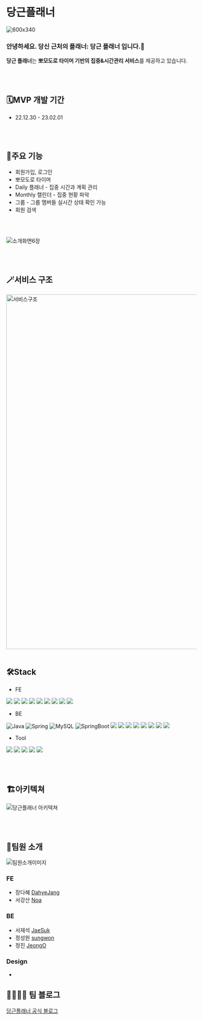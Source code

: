 # 당근플래너

![600x340](https://user-images.githubusercontent.com/110963294/217157702-6b17cf6f-40f2-4611-9da9-d5e11eadca2d.png)

### 안녕하세요. 당신 근처의 플래너: 당근 플래너 입니다.🥕
**당근 플래너**는 **뽀모도로 타이머 기반의 집중&시간관리 서비스**를 제공하고 있습니다.

<br />
<br />

## 🗓️MVP 개발 기간

- 22.12.30 - 23.02.01

<br />
<br />

## 🎯주요 기능

- 회원가입, 로그인
- 뽀모도로 타이머
- Daily 플래너 - 집중 시간과 계획 관리
- Monthly 캘린더 - 집중 현황 파악
- 그룹 - 그룹 멤버들 실시간 상태 확인 가능
- 회원 검색

<br />
<br />

![소개화면6장](https://user-images.githubusercontent.com/110980231/213668486-7151d1d6-8817-4414-83ca-1673a881d195.png)

<br />
<br />

## 🪄서비스 구조

<img width="937" alt="서비스구조" src="https://user-images.githubusercontent.com/110980231/213668704-4067988c-81e1-49f8-a38b-8cb9297d5343.png">


<br />
<br />

## 🛠️Stack

- FE 

<img src="https://img.shields.io/badge/JavaScript-F7DF1E.svg?&style=for-the-badge&logo=JavaScript&logoColor=white"> <img src="https://img.shields.io/badge/React-0067A3.svg?&style=for-the-badge&logo=React&logoColor=white"> <img src="https://img.shields.io/badge/Redux-8B00FF.svg?&style=for-the-badge&logo=Redux&logoColor=white"> <img src="https://img.shields.io/badge/Axios-5A29E4.svg?&style=for-the-badge&logo=Axios&logoColor=white"> <img src="https://img.shields.io/badge/Yarn-2C8EBB?style=for-the-badge&logo=Yarn&logoColor=white"> <img src="https://img.shields.io/badge/styled components-DB7093?style=for-the-badge&logo=styled components&logoColor=white"> <img src="https://img.shields.io/badge/ReduxToolkit-764ABC?style=for-the-badge&logo=ReduxToolkit&logoColor=white"> <img src="https://img.shields.io/badge/HTML5-E34F26?style=for-the-badge&logo=HTML5&logoColor=white"> <img src="https://img.shields.io/badge/CSS3-1572B6?style=for-the-badge&logo=CSS3&logoColor=white">


- BE

![Java](https://img.shields.io/badge/Java-007396.svg?&style=for-the-badge&logo=Java&logoColor=white) ![Spring](https://img.shields.io/badge/Spring-6DB33F.svg?&style=for-the-badge&logo=Spring&logoColor=white) ![MySQL](https://img.shields.io/badge/MySQL-4479A1.svg?&style=for-the-badge&logo=MySQL&logoColor=white) ![SpringBoot](https://img.shields.io/badge/Spring_Boot-6DB33F.svg?&style=for-the-badge&logo=SpringBoot&logoColor=white) <img src="https://img.shields.io/badge/Spring Security-6DB33F.svg?&style=for-the-badge&logo=Spring Security&logoColor=white"> <img src="https://img.shields.io/badge/JWT-000000.svg?&style=for-the-badge&logo=JSON Web Tokens&logoColor=white"> <img src="https://img.shields.io/badge/Gradle-02303A.svg?&style=for-the-badge&logo=Gradle&logoColor=white"> <img src="https://img.shields.io/badge/NGINX-009639?style=for-the-badge&logo=NGINX&logoColor=white"> <img src="https://img.shields.io/badge/Amazon EC2-yellow?style=for-the-badge&logo=AmazonEC2&logoColor=white"> <img src="https://img.shields.io/badge/Amazon S3-yellow?style=for-the-badge&logo=AmazonS3&logoColor=white"> <img src="https://img.shields.io/badge/Github Actions-2088FF?style=for-the-badge&logo=Github Actions&logoColor=white"> <img src="https://img.shields.io/badge/Amazon RDS-527FFF?style=for-the-badge&logo=Amazon RDS&logoColor=white">

- Tool

<img src="https://img.shields.io/badge/GitHub-181717?style=for-the-badge&logo=GitHub&logoColor=white"/> <img src="https://img.shields.io/badge/Git-F05032?style=for-the-badge&logo=Git&logoColor=white"/> <img src="https://img.shields.io/badge/Slack-4A154B?style=for-the-badge&logo=Slack&logoColor=white"/> <img src="https://img.shields.io/badge/Notion-000000?style=for-the-badge&logo=Notion&logoColor=white"> <img src="https://img.shields.io/badge/Figma-F24E1E?style=for-the-badge&logo=Figma&logoColor=white">

<br />
<br />

## 🏗️아키텍쳐

![당근플래너 아키텍쳐](https://user-images.githubusercontent.com/110963294/217158066-0b1365bb-7f69-4982-9b13-084128f81d54.png)


<br />
<br />

## 👥팀원 소개

![팀원소개이미지](https://user-images.githubusercontent.com/110963294/217158202-5df9b5ce-10c4-4297-adf2-4886f12692b0.jpg)

### FE
- 장다혜 [DahyeJang](https://github.com/DahyeJang)
- 서강산 [Noa](https://github.com/dkaodkaork)

### BE
- 서재석 [JaeSuk](https://github.com/suhjaesuk)
- 정성원 [sungwon](https://github.com/SungwonJeong)
- 정진 [JeongO](https://github.com/JeongO41)

### Design
- 

## 👨‍👨‍👧‍👧 팀 블로그
[당근플래너 공식 블로그](https://danggeunplanner.tistory.com/)
